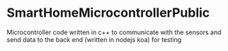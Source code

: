 # SmartHomeMicrocontrollerPublic
Microcontroller code written in c++ to communicate with the sensors and send data to the back end (written in nodejs koa) for testing
